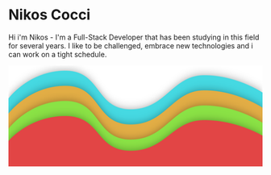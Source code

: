 <h1>Nikos Cocci</h1>
<p>Hi i'm Nikos - I'm a Full-Stack Developer that has been studying in this field for several years. I like to be challenged, embrace new technologies and i can work on a tight schedule.</p>
<p>
  <img src="https://raw.githubusercontent.com/Nik439/Images/master/waves_resize.svg" height="200" width="100%" ></img>
</p>

<!--
**Nik439/Nik439** is a ✨ _special_ ✨ repository because its `README.md` (this file) appears on your GitHub profile.

Here are some ideas to get you started:

- 🔭 I’m currently working on ...
- 🌱 I’m currently learning ...
- 👯 I’m looking to collaborate on ...
- 🤔 I’m looking for help with ...
- 💬 Ask me about ...
- 📫 How to reach me: ...
- 😄 Pronouns: ...
- ⚡ Fun fact: ...
-->
